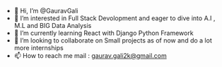 - 👋 Hi, I’m @GauravGali
- 👀 I’m interested in Full Stack Devolopment and eager to dive into A.I , M.L and BIG Data Analysis
- 🌱 I’m currently learning React with Django Python Framework
- 💞️ I’m looking to collaborate on Small projects as of now and do a lot more internships
- 📫 How to reach me mail : gaurav.gali2k@gmail.com

<!---
GauravGali/GauravGali is a ✨ special ✨ repository because its `README.md` (this file) appears on your GitHub profile.
You can click the Preview link to take a look at your changes.
--->
